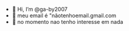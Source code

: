 - 👋 Hi, I’m @ga-by2007
- 👀 meu email é "nãotenhoemail.gmail.com
- 🌱 no momento nao tenho interesse em nada
